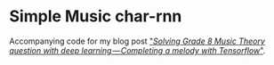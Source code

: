 # Simple Music char-rnn
Accompanying code for my blog post ["_Solving Grade 8 Music Theory question with deep learning — Completing a melody with Tensorflow_"](https://medium.com/@XQuanLim/solving-grade-8-music-theory-question-with-deep-learning-completing-a-melody-with-tensorflow-c2007d35e3ab).

